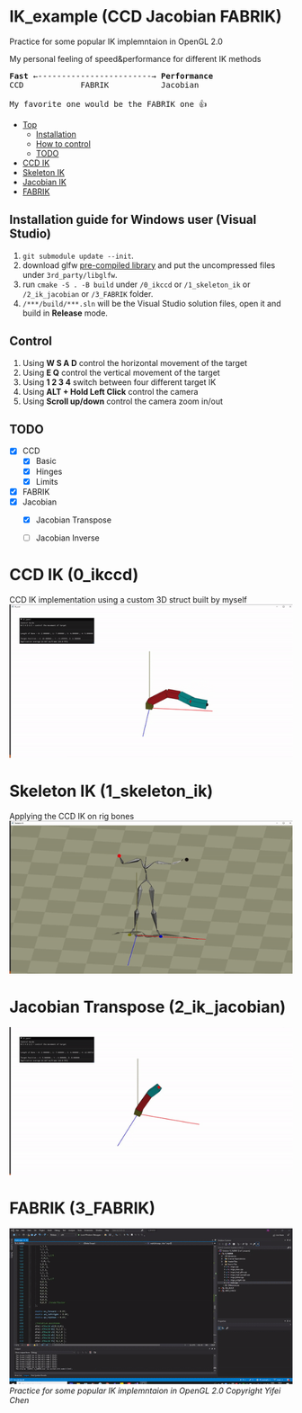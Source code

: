 # IK_example (CCD Jacobian FABRIK)

Practice for some popular IK implemntaion in OpenGL 2.0 

My personal feeling of speed&performance for different IK methods

<pre>
<b>Fast</b> ←------------------------→ <b>Performance</b> 
CCD            FABRIK           Jacobian

My favorite one would be the FABRIK one 👍
</pre>

- [Top](#ik_example-ccd-jacobian-fabrik)
  - [Installation](#installation-guide-for-windows-user-visual-studio)
  - [How to control](#control)
  - [TODO](#todo)
- [CCD IK](#ccd-ik-0_ikccd)
- [Skeleton IK](#skeleton-ik-1_skeleton_ik)
- [Jacobian IK](#jacobian-transpose-2_ik_jacobian)
- [FABRIK](#fabrik-3_fabrik)



## Installation guide for Windows user (Visual Studio)
1. `git submodule update --init`.
2. download glfw [pre-compiled library](https://www.glfw.org/download) and put the uncompressed files under `3rd_party/libglfw`.
3. run `cmake -S . -B build` under `/0_ikccd` or `/1_skeleton_ik` or `/2_ik_jacobian` or `/3_FABRIK` folder.
4. `/***/build/***.sln` will be the Visual Studio solution files, open it and build in **Release** mode.

## Control
1. Using **W S A D** control the horizontal movement of the target 
2. Using **E Q** control the vertical movement of the target
3. Using **1 2 3 4** switch between four different target IK
4. Using **ALT + Hold Left Click** control the camera
5. Using **Scroll up/down** control the camera zoom in/out

## TODO
- [x] CCD
    - [x] Basic
    - [x] Hinges
    - [x] Limits
- [x] FABRIK
- [x] Jacobian
    - [x] Jacobian Transpose
    - [ ] Jacobian Inverse


# CCD IK (0_ikccd)
CCD IK implementation using a custom 3D struct built by myself 
![title](thumbnail.gif)

# Skeleton IK (1_skeleton_ik)
Applying the CCD IK on rig bones 
![title](ik_skeleton.gif)

# Jacobian Transpose (2_ik_jacobian)
![jacobian](jacobian.gif)

# FABRIK (3_FABRIK)
![fabrik](FABRIK.gif)
*Practice for some popular IK implemntaion in OpenGL 2.0 Copyright Yifei Chen*
